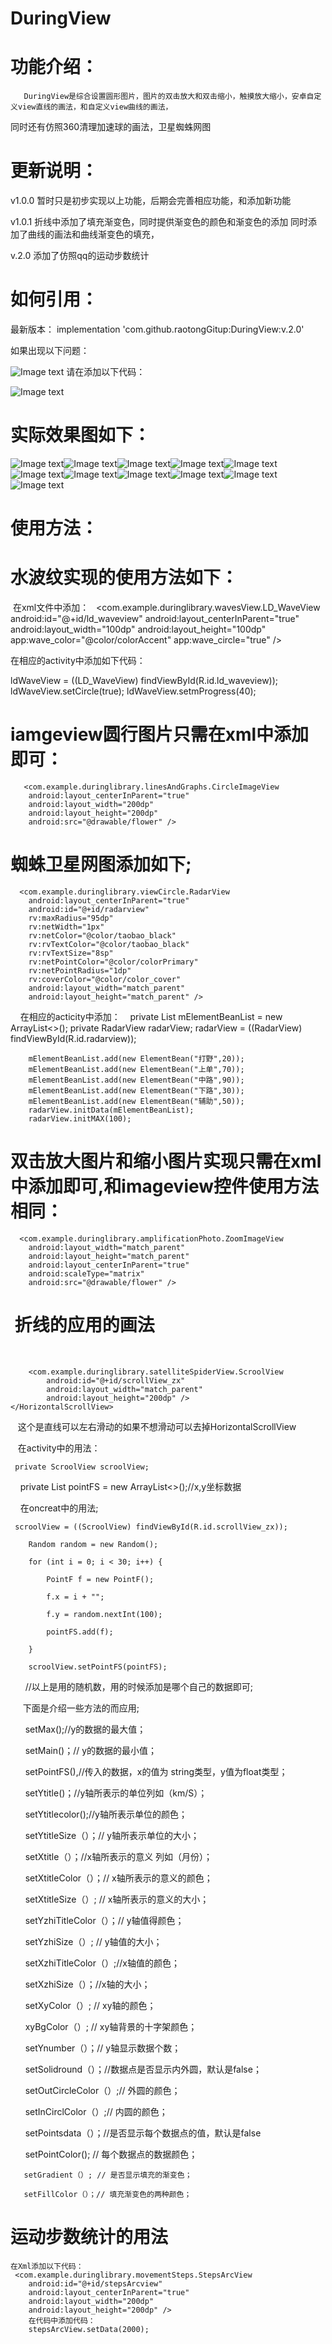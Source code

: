 # DuringView
# 功能介绍：
       DuringView是综合设置圆形图片，图片的双击放大和双击缩小，触摸放大缩小，安卓自定义view直线的画法，和自定义view曲线的画法，
同时还有仿照360清理加速球的画法，卫星蜘蛛网图
# 更新说明：
v1.0.0 暂时只是初步实现以上功能，后期会完善相应功能，和添加新功能

v1.0.1 折线中添加了填充渐变色，同时提供渐变色的颜色和渐变色的添加 
       同时添加了曲线的画法和曲线渐变色的填充，
       
v.2.0 添加了仿照qq的运动步数统计       
       

# 如何引用：
 最新版本：
 implementation 'com.github.raotongGitup:DuringView:v.2.0'
 
 如果出现以下问题：
 
![Image text](https://github.com/raotongGitup/DuringView/blob/master/img-folder/QQ%E6%88%AA%E5%9B%BE20180428094914.png)
 请在添加以下代码：
 
![Image text](https://github.com/raotongGitup/DuringView/blob/master/img-folder/QQ%E6%88%AA%E5%9B%BE20180428100437.png)

# 实际效果图如下：

![Image text](https://github.com/raotongGitup/DuringView/blob/master/img-folder/S80428-095405.jpg)![Image text](https://github.com/raotongGitup/DuringView/blob/master/img-folder/S80428-095412.jpg)![Image text](https://github.com/raotongGitup/DuringView/blob/master/img-folder/S80428-095443.jpg)![Image text](https://github.com/raotongGitup/DuringView/blob/master/img-folder/S80428-095511.jpg)![Image text](https://github.com/raotongGitup/DuringView/blob/master/img-folder/S80428-095744.jpg)![Image text](https://github.com/raotongGitup/DuringView/blob/master/img-folder/S80428-095750.jpg)![Image text](https://github.com/raotongGitup/DuringView/blob/master/img-folder/S80428-095801.jpg)![Image text](https://github.com/raotongGitup/DuringView/blob/master/img-folder/S80428-100014.jpg)![Image text](https://github.com/raotongGitup/DuringView/blob/master/img-folder/S80428-100058.jpg)![Image text](https://github.com/raotongGitup/DuringView/blob/master/img-folder/S80428-100105.jpg)![Image text](https://github.com/raotongGitup/DuringView/blob/master/img-folder/S80627-160408.jpg)
# 使用方法：
# 水波纹实现的使用方法如下：

  在xml文件中添加：
  
  <com.example.duringlibrary.wavesView.LD_WaveView
       android:id="@+id/ld_waveview"
        android:layout_centerInParent="true"
        android:layout_width="100dp"
        android:layout_height="100dp"
        app:wave_color="@color/colorAccent"
        app:wave_circle="true" />
        
 在相应的activity中添加如下代码：
 
   ldWaveView = ((LD_WaveView) findViewById(R.id.ld_waveview));
        ldWaveView.setCircle(true);
        ldWaveView.setmProgress(40);
# iamgeview圆行图片只需在xml中添加即可：
       <com.example.duringlibrary.linesAndGraphs.CircleImageView
        android:layout_centerInParent="true"
        android:layout_width="200dp"
        android:layout_height="200dp"
        android:src="@drawable/flower" />
# 蜘蛛卫星网图添加如下;
      <com.example.duringlibrary.viewCircle.RadarView
        android:layout_centerInParent="true"
        android:id="@+id/radarview"
        rv:maxRadius="95dp"
        rv:netWidth="1px"
        rv:netColor="@color/taobao_black"
        rv:rvTextColor="@color/taobao_black"
        rv:rvTextSize="8sp"
        rv:netPointColor="@color/colorPrimary"
        rv:netPointRadius="1dp"
        rv:coverColor="@color/color_cover"
        android:layout_width="match_parent"
        android:layout_height="match_parent" />
     在相应的acticity中添加：
    private List<ElementBean> mElementBeanList = new ArrayList<>();
    private RadarView radarView;
     radarView = ((RadarView) findViewById(R.id.radarview));

        mElementBeanList.add(new ElementBean("打野",20));
        mElementBeanList.add(new ElementBean("上单",70));
        mElementBeanList.add(new ElementBean("中路",90));
        mElementBeanList.add(new ElementBean("下路",30));
        mElementBeanList.add(new ElementBean("辅助",50));
        radarView.initData(mElementBeanList);
        radarView.initMAX(100);
# 双击放大图片和缩小图片实现只需在xml中添加即可,和imageview控件使用方法相同：
  
      <com.example.duringlibrary.amplificationPhoto.ZoomImageView
        android:layout_width="match_parent"
        android:layout_height="match_parent"
        android:layout_centerInParent="true"
        android:scaleType="matrix"
        android:src="@drawable/flower" />
#  折线的应用的画法
      <HorizontalScrollView
        android:layout_width="match_parent"
        android:layout_height="wrap_content"
        android:layout_alignParentLeft="true"
        android:layout_alignParentStart="true"
        android:layout_centerVertical="true"
        android:background="#000"
        android:scrollbars="none">

        <com.example.duringlibrary.satelliteSpiderView.ScroolView
            android:id="@+id/scrollView_zx"
            android:layout_width="match_parent"
            android:layout_height="200dp" />
    </HorizontalScrollView>
    
    这个是直线可以左右滑动的如果不想滑动可以去掉HorizontalScrollView
    
    在activity中的用法：
    
     private ScroolView scroolView;
     
     private List<PointF> pointFS = new ArrayList<>();//x,y坐标数据 
     
     在oncreat中的用法;
     
     scroolView = ((ScroolView) findViewById(R.id.scrollView_zx));
     
        Random random = new Random();
        
        for (int i = 0; i < 30; i++) {
        
            PointF f = new PointF();
            
            f.x = i + "";
            
            f.y = random.nextInt(100);
            
            pointFS.add(f);
            
        }
        
        scroolView.setPointFS(pointFS);
        
       //以上是用的随机数，用的时候添加是哪个自己的数据即可;
       
      下面是介绍一些方法的而应用;
      
       setMax();//y的数据的最大值；
       
       setMain()；// y的数据的最小值；
       
       setPointFS(),//传入的数据，x的值为 string类型，y值为float类型；
       
       setYtitle()；//y轴所表示的单位列如（km/S）；
       
       setYtitlecolor();//y轴所表示单位的颜色；
       
       setYtitleSize（）；// y轴所表示单位的大小；
       
       setXtitle（）；//x轴所表示的意义 列如（月份）；
       
       setXtitleColor（）；// x轴所表示的意义的颜色；
       
       setXtitleSize（）; // x轴所表示的意义的大小；
       
       setYzhiTitleColor（）；// y轴值得颜色；
       
       setYzhiSize（）; // y轴值的大小；
       
       setXzhiTitleColor（）;//x轴值的颜色；
       
       setXzhiSize（）；//x轴的大小；
       
       setXyColor（）; // xy轴的颜色；
       
       xyBgColor（）; // xy轴背景的十字架颜色；
       
       setYnumber（）；// y轴显示数据个数；
       
       setSolidround（）；//数据点是否显示内外圆，默认是false；
       
       setOutCircleColor（）;// 外圆的颜色；
       
       setInCirclColor（）;// 内圆的颜色；
       
       setPointsdata（）；//是否显示每个数据点的值，默认是false
       
       setPointColor(); // 每个数据点的数据颜色；
       
       setGradient（）; // 是否显示填充的渐变色；
       
       setFillColor（）；// 填充渐变色的两种颜色；
       
 #  运动步数统计的用法
    在Xml添加以下代码：
     <com.example.duringlibrary.movementSteps.StepsArcView
        android:id="@+id/stepsArcview"
        android:layout_centerInParent="true"
        android:layout_width="200dp"
        android:layout_height="200dp" />
        在代码中添加代码：
        stepsArcView.setData(2000);
        
        
  

  
